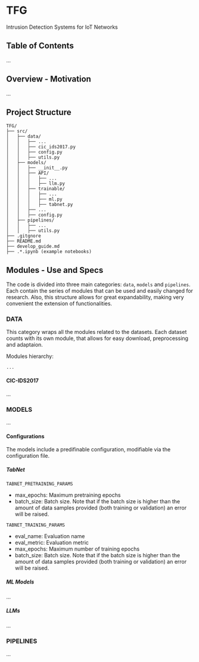 # TFG
Intrusion Detection Systems for IoT Networks


## Table of Contents

...

## Overview - Motivation

...


## Project Structure

```plaintext
TFG/
├── src/
│   ├── data/
│   │   ├── ...
│   │   ├── cic_ids2017.py
│   │   ├── config.py
│   │   ├── utils.py
│   ├── models/
│   │   ├── __init__.py
│   │   ├── API/
│   │   │   ├── ...
│   │   │   ├── llm.py
│   │   ├── trainable/
│   │   │   ├── ...
│   │   │   ├── ml.py
│   │   │   ├── tabnet.py
│   │   ├── ...
│   │   ├── config.py
│   ├── pipelines/
│   │   ├── ...
│   │   ├── utils.py
├── .gitgnore
├── README.md
├── develop_guide.md
├── .*.ipynb (example notebooks)
```




## Modules - Use and Specs

The code is divided into three main categories: ``data``, ``models`` and ``pipelines``. Each contain the series of modules that can be used and easily changed for research. Also, this structure allows for great expandability, making very convenient the extension of functionalities.

### DATA

This category wraps all the modules related to the datasets. Each dataset counts with its own module, that allows for easy download, preprocessing and adaptaion.

Modules hierarchy:
```
...
```

#### CIC-IDS2017

...

### MODELS

...

#### Configurations

The models include a predifinable configuration, modifiable via the configuration file.

##### TabNet

``TABNET_PRETRAINING_PARAMS``
- max_epochs: Maximum pretraining epochs
- batch_size: Batch size. Note that if the batch size is higher than the amount of data samples provided (both training or validation) an error will be raised.

``TABNET_TRAINING_PARAMS``
- eval_name: Evaluation name
- eval_metric: Evaluation metric
- max_epochs: Maximum number of training epochs
- batch_size: Batch size. Note that if the batch size is higher than the amount of data samples provided (both training or validation) an error will be raised.

##### ML Models

...

##### LLMs


...

### PIPELINES

...